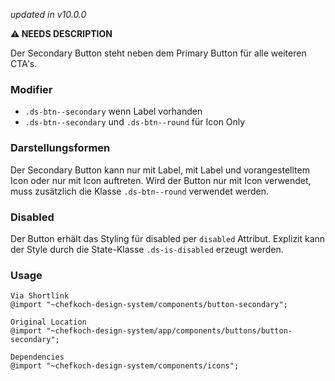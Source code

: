 *updated in v10.0.0*

__⚠️ NEEDS DESCRIPTION__

Der Secondary Button steht neben dem Primary Button für alle weiteren CTA's.

### Modifier
* `.ds-btn--secondary` wenn Label vorhanden
* `.ds-btn--secondary` und `.ds-btn--round` für Icon Only

### Darstellungsformen
Der Secondary Button kann nur mit Label, mit Label und vorangestelltem Icon oder nur mit Icon auftreten. Wird der Button nur mit Icon verwendet, muss zusätzlich die Klasse `.ds-btn--round` verwendet werden.

### Disabled
Der Button erhält das Styling für disabled per `disabled` Attribut. Explizit kann der Style durch die State-Klasse `.ds-is-disabled` erzeugt werden.
### Usage  
    
    Via Shortlink 
    @import "~chefkoch-design-system/components/button-secondary";
    
    Original Location
    @import "~chefkoch-design-system/app/components/buttons/button-secondary";

    Dependencies
    @import "~chefkoch-design-system/components/icons";